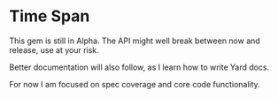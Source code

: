 Time Span
==========

This gem is still in Alpha.  The API might well break between now and release, use at your risk.

Better documentation will also follow, as I learn how to write Yard docs.

For now I am focused on spec coverage and core code functionality.

